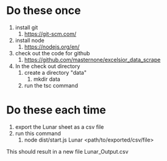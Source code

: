# Do these once

1. install git
   1. https://git-scm.com/
2. install node
   1. https://nodejs.org/en/
3. check out the code for github
   1. https://github.com/masternone/excelsior_data_scrape
4. In the check out directory
   1.  create a directory "data"
       1. mkdir data
   2. run the tsc command

# Do these each time

1. export the Lunar sheet as a csv file
2. run this command
   1. node dist/start.js Lunar <path/to/exported/csv/file>

This should result in a new file Lunar_Output.csv